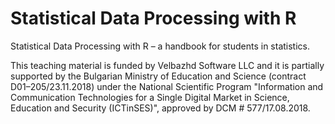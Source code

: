 # Statistical Data Processing with R

Statistical Data Processing with R – a handbook for students in statistics.

This teaching material is funded by Velbazhd Software LLC and it is partially supported by the Bulgarian Ministry of Education and Science (contract D01–205/23.11.2018) under the National Scientific Program "Information and Communication Technologies for a Single Digital Market in Science, Education and Security (ICTinSES)", approved by DCM # 577/17.08.2018.
